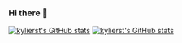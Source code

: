 ### Hi there 👋

<!--
**kylierst/kylierst** is a ✨ _special_ ✨ repository because its `README.md` (this file) appears on your GitHub profile.

Here are some ideas to get you started:

- 🔭 I’m currently working on ...
- 🌱 I’m currently learning ...
- 👯 I’m looking to collaborate on ...
- 🤔 I’m looking for help with ...
- 💬 Ask me about ...
- 📫 How to reach me: ...
- 😄 Pronouns: ...
- ⚡ Fun fact: ...
-->

[![kylierst's GitHub stats](https://github-readme-stats.vercel.app/api?username=kylierst&count_private=true&show_icons=true&theme=dark)](https://github.com/anuraghazra/github-readme-stats)
[![kylierst's GitHub stats](https://github-readme-stats.vercel.app/api/top-langs/?username=kylierst&exclude_repo=&hide=&langs_count=7&layout=compact)](https://github.com/anuraghazra/github-readme-stats)

